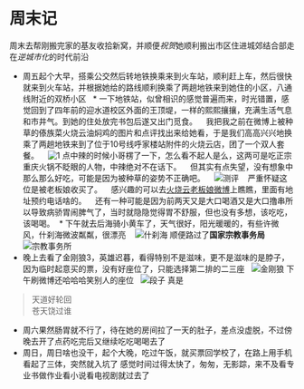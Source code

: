 # 周末记
周末去帮刚搬完家的基友收拾新窝，并顺便*祝贺*她顺利搬出市区住进城郊结合部走在*逆城市化*的时代前沿
 * 周五起个大早，搭乘公交然后转地铁换乘来到火车站，顺利赶上车，然后很快就来到火车站，并根据她给的路线顺利换乘了两趟地铁来到她住的小区，八通线附近的双桥小区
    * 一下地铁站，似曾相识的感觉普遍而来，时光错置，感觉回到了四年前的迎水道校区外面的王顶堤，一样的熙熙攘攘，充满生活气息和市井气。到她的住处放完书包后遂又出门觅食。
    我把我之前在微博上被种草的傣族菜火烧云油焖鸡的图片和点评找出来给她看，于是我们高高兴兴地换乘了两趟地铁来到了位于10号线呼家楼站附件的火烧云店，团了一个双人套餐。
     ![1](file:///E:/Rstats/1.jpeg)
    点中辣的时候小哥楞了一下，怎么看不起人是么，这两可是吃正宗重庆火锅不眨眼的人物，中辣绝对不在话下。
    但其实有点失望，没有想象中那么那么好吃，可能是因为被种草的姿势不正确吧。
     ![测评](http://note.youdao.com/noteshare?id=8e09f84f48fd027a248d46573ae6b03f)
    严重怀疑这位是被老板娘收买了。
    感兴趣的可以去[火烧云老板娘微博](http://weibo.com/u/2367903357?topnav=1&wvr=6&topsug=1)上瞧瞧，里面有地址预约电话啥的。
    还有一种可能是因为前两天又是大口喝酒又是大口撸串所以导致病骄胃闹脾气了，当时就隐隐觉得胃不舒服，但也没有多想，该吃吃，该喝喝。
  * 下午就去后海骑小黄车了，天气很好，阳光暖暖的，有些许微风，什刹海微波粼粼，很漂亮
    ![什刹海](http://note.youdao.com/noteshare?id=8e09f84f48fd027a248d46573ae6b03f)
    顺便路过了**国家宗教事务局**
    ![宗教事务所](http://note.youdao.com/noteshare?id=8e09f84f48fd027a248d46573ae6b03f)
  * 晚上去看了金刚狼3，英雄迟暮，看得特别不是滋味，更不是滋味的是脖子，因为临时起意买的票，没有好座位了，只能选择第二排的二三座
   ![金刚狼](http://note.youdao.com/noteshare?id=8e09f84f48fd027a248d46573ae6b03f)
   下午刷微博还哈哈哈笑别人的座位
   ![段子](http://note.youdao.com/noteshare?id=8e09f84f48fd027a248d46573ae6b03f)
   真是
   >天道好轮回  
   苍天饶过谁
 * 周六果然肠胃就不行了，待在她的房间拉了一天的肚子，差点没虚脱，不过傍晚去开了点药吃完后又继续吃吃喝喝去了
 * 周日，周日啥也没干，起个大晚，吃过午饭，就买票回学校了，在路上用手机看起了三体，突然就入坑了
 感觉时间过得太快了，匆匆，无影踪，来不及看专业书做作业看小说看电视剧就过去了
 
